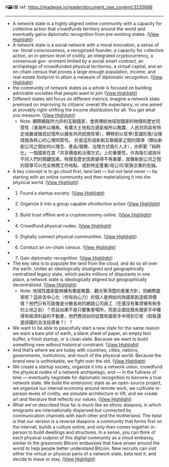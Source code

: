 #🗃/🟥 
ref: 
https://readwise.io/reader/document_raw_content/3235686

---

- A network state is a highly aligned online community with a capacity for
  collective action that crowdfunds territory around the world and eventually
  gains diplomatic recognition from pre-existing states. ([View Highlight](https://read.readwise.io/read/01gsbty23greg7pb0vqeeyynt7))
- A network state is a social network with a moral innovation, a sense of na-
  tional consciousness, a recognized founder, a capacity for collective action,
  an in-person level of civility, an integrated cryptocurrency, a consensual gov-
  ernment limited by a social smart contract, an archipelago of crowdfunded
  physical territories, a virtual capital, and an on-chain census that proves
  a large enough population, income, and real-estate footprint to attain a
  measure of diplomatic recognition. ([View Highlight](https://read.readwise.io/read/01gsbv0xcq0gyv7fdr2mtgmv4b))
- the community of network states as a whole is
  focused on building admirable societies that people want to join ([View Highlight](https://read.readwise.io/read/01gsbv8nbxte1h8azx70vx666b))
- Diﬀerent states will
  focus on diﬀerent metrics; imagine a network state premised on improving its citizens’
  overall life expectancy, or one aimed at provably right-shifting the income distribution
  for all. You get what you measure. ([View Highlight](https://read.readwise.io/read/01gsbvdghapjyzksb1d8vx43st))
    - Note: 網際網路所允許的互聯國家，會將傳統地域型國家的物理和歷史同質性（濱海所以捕魚、有廣大土地和合適氣候所以務農、人民共同具有特定戒嚴或殖民記憶所以擁有共同民族性等），轉移到以哲學/意識形態/治理措施為核心的心理同質性。
      於是這形成新創互聯國家之間的競爭（類似新創公司之間如何以理念、產品/服務、治理方式吸引人才），亦即更「純粹化」一個國家在其「共享價值和治理方式」上的重要性，作為吸引或排斥不同人們的關鍵因素。物理及歷史因素變得不再重要，就像新創公司之間的競爭可以完全無關工作地點、或對特定產業/母公司/家族企業的忠誠。
- A key concept is to
  go cloud ﬁrst, land last — but not land never — by starting with an online community
  and then materializing it into the physical world. ([View Highlight](https://read.readwise.io/read/01gsdkjyqmfwz6pz28pye86ht3))
- 1. Found a startup society. ([View Highlight](https://read.readwise.io/read/01gsdkms22ehh38r3h78pqcqhb))
- 2. Organize it into a group capable ofcollective action ([View Highlight](https://read.readwise.io/read/01gsdkn9wv3sq0w7m1463m9j9b))
- 3. Build trust oﬄine and a cryptoeconomy online. ([View Highlight](https://read.readwise.io/read/01gsdkngn4dj2hm63z5gbz9qt8))
- 4. Crowdfund physical nodes. ([View Highlight](https://read.readwise.io/read/01gsdkwzfkxa51fk3h2xg3vat7))
- 5. Digitally connect physical communities. ([View Highlight](https://read.readwise.io/read/01gsdkybdnn6tvb1knzmqzp2fh))
- 6. Conduct an on-chain census. ([View Highlight](https://read.readwise.io/read/01gsdm282976mgzd7qzr1yceye))
- 7. Gain diplomatic recognition. ([View Highlight](https://read.readwise.io/read/01gsdm2adfaryb9051bb631xm9))
- The key idea is to populate the land from the cloud, and do so all over the earth.
  Unlike an ideologically disaligned and geographically centralized legacy state, which
  packs millions of disputants in one place, a network state is ideologically aligned but
  geographically decentralized. ([View Highlight](https://read.readwise.io/read/01gsdm7m7gsmjdj45nx7n3wnvg))
    - Note: 地域性國家能夠擁有像是務農、觀光等清楚的產業方針，但網際國家呢？這些去中心化（但有向心力）的個人能夠如何為國家創造經濟價值？他們只有可能像是分散各地的網路公司員工（在還沒有集資擁有夠多的土地之前）？而且如果不是只要集會場所，而是企圖從既有國家手中獲得有經濟利益的不動產，他們應該如何從既有國家手中得到它呢（假裝還是該國的合法投資者？）？
- We want to be able to peacefully start a new state for the same reason we want a bare
  plot of earth, a blank sheet of paper, an empty text buﬀer, a fresh startup, or a clean
  slate. Because we want to build something new without historical constraint. ([View Highlight](https://read.readwise.io/read/01gsw95krjjwfrgc2yhvbd756x))
- And that’s where we are today with countries, cities, nations, governments, institutions,
  and much of the physical world. Because the brand new is unthinkable, we ﬁght over
  the old. ([View Highlight](https://read.readwise.io/read/01gsyadpttrq3ca4rrm9axrkw4))
- We create a startup society, organize it into a network union,
  crowdfund the physical nodes of a network archipelago, and — in the fullness of time
  — eventually negotiate for diplomatic recognition to become a true network state. We
  build the embryonic state as an open-source project, we organize our internal economy
  around remote work, we cultivate in-person levels of civility, we simulate architecture
  in VR, and we create art and literature that reﬂects our values. ([View Highlight](https://read.readwise.io/read/01gsybvmpwt5nffdtx753nrhev))
- What we’ve described thus far is much like an ethnic diaspora, in which emigrants are
  internationally dispersed but connected by communication channels with each other
  and the motherland. The twist is that our version is a reverse diaspora: a community
  that forms ﬁrst on the internet, builds a culture online, and only then comes together
  in-person to build dwellings and structures. In a sense, you can think of each physical
  outpost of this digital community as a cloud embassy, similar to the grassroots Bitcoin
  embassies that have arisen around the world to help people better understand Bitcoin.
  New recruits can visit either the virtual or physical parts of a network state, beta test
  it, and decide to leave or stay. ([View Highlight](https://read.readwise.io/read/01gsybxabhfw1b15nykqa2enze))
